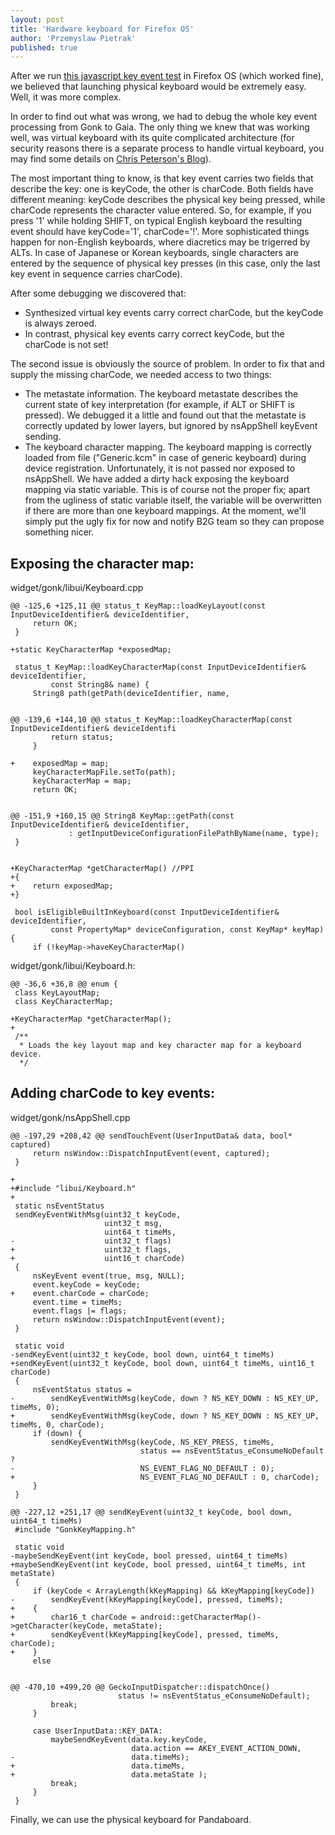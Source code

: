 ```yaml
---
layout: post
title: 'Hardware keyboard for Firefox OS'
author: 'Przemyslaw Pietrak'
published: true
---
```


After we run [this javascript key event test](http://unixpapa.com/js/testkey.html) in Firefox OS (which worked fine), we believed that launching physical keyboard would be extremely easy. Well, it was more complex.

<!--more-->

In order to find out what was wrong, we had to debug the whole key event processing from Gonk to Gaia. The only thing we knew that was working well, was virtual keyboard with its quite complicated architecture (for security reasons there is a separate process to handle virtual keyboard, you may find some details on [Chris Peterson's Blog](http://www.cpeterso.com/blog/2012/11/60-second-tour-of-b2gs-virtual-keyboard/)).

The most important thing to know, is that key event carries two fields that describe the key: one is keyCode, the other is charCode. Both fields have different meaning: keyCode describes the physical key being pressed, while charCode represents the character value entered. So, for example, if you press '1' while holding SHIFT, on typical English keyboard the resulting event should have keyCode='1', charCode='!'. More sophisticated things happen for non-English keyboards, where diacretics may be trigerred by ALTs. In case of Japanese or Korean keyboards, single characters are entered by the sequence of physical key presses (in this case, only the last key event in sequence carries charCode).

After some debugging we discovered that:

*    Synthesized virtual key events carry correct charCode, but the keyCode is always zeroed. 
*    In contrast, physical key events carry correct keyCode, but the charCode is not set!

The second issue is obviously the source of problem. In order to fix that and supply the missing charCode, we needed access to two things:

*    The metastate information. The keyboard metastate describes the current state of key interpretation (for example, if ALT or SHIFT is pressed). We debugged it a little and found out that the metastate is correctly updated by lower layers, but ignored by nsAppShell keyEvent sending.
*    The keyboard character mapping. The keyboard mapping is correctly loaded from file ("Generic.kcm" in case of generic keyboard) during device registration. Unfortunately, it is not passed nor exposed to nsAppShell. We have added a dirty hack exposing the keyboard mapping via static variable. This is of course not the proper fix; apart from the ugliness of static variable itself, the variable will be overwritten if there are more than one keyboard mappings. At the moment, we'll simply put the ugly fix for now and notify B2G team so they can propose something nicer.


Exposing the character map:
---------------------------

widget/gonk/libui/Keyboard.cpp

	@@ -125,6 +125,11 @@ status_t KeyMap::loadKeyLayout(const InputDeviceIdentifier& deviceIdentifier,
		 return OK;
	 }
	 
	+static KeyCharacterMap *exposedMap; 

	 status_t KeyMap::loadKeyCharacterMap(const InputDeviceIdentifier& deviceIdentifier,
		     const String8& name) {
		 String8 path(getPath(deviceIdentifier, name,


	@@ -139,6 +144,10 @@ status_t KeyMap::loadKeyCharacterMap(const InputDeviceIdentifier& deviceIdentifi
		     return status;
		 }
	 
	+    exposedMap = map;
		 keyCharacterMapFile.setTo(path);
		 keyCharacterMap = map;
		 return OK;


	@@ -151,9 +160,15 @@ String8 KeyMap::getPath(const InputDeviceIdentifier& deviceIdentifier,
		         : getInputDeviceConfigurationFilePathByName(name, type);
	 }
	 
	 
	+KeyCharacterMap *getCharacterMap() //PPI
	+{
	+    return exposedMap;
	+}

	 bool isEligibleBuiltInKeyboard(const InputDeviceIdentifier& deviceIdentifier,
		     const PropertyMap* deviceConfiguration, const KeyMap* keyMap) {
		 if (!keyMap->haveKeyCharacterMap()



widget/gonk/libui/Keyboard.h:

	@@ -36,6 +36,8 @@ enum {
	 class KeyLayoutMap;
	 class KeyCharacterMap;
	 
	+KeyCharacterMap *getCharacterMap();
	+
	 /**
	  * Loads the key layout map and key character map for a keyboard device.
	  */



Adding charCode to key events:
------------------------------

widget/gonk/nsAppShell.cpp

	@@ -197,29 +208,42 @@ sendTouchEvent(UserInputData& data, bool* captured)
		 return nsWindow::DispatchInputEvent(event, captured);
	 }
	 
	+
	+#include "libui/Keyboard.h"
	+
	 static nsEventStatus
	 sendKeyEventWithMsg(uint32_t keyCode,
		                 uint32_t msg,
		                 uint64_t timeMs,
	-                    uint32_t flags)
	+                    uint32_t flags,
	+                    uint16_t charCode)
	 {
		 nsKeyEvent event(true, msg, NULL);
		 event.keyCode = keyCode;
	+    event.charCode = charCode; 
		 event.time = timeMs;
		 event.flags |= flags;
		 return nsWindow::DispatchInputEvent(event);
	 }
	 
	 static void
	-sendKeyEvent(uint32_t keyCode, bool down, uint64_t timeMs)
	+sendKeyEvent(uint32_t keyCode, bool down, uint64_t timeMs, uint16_t charCode)
	 {
		 nsEventStatus status =
	-        sendKeyEventWithMsg(keyCode, down ? NS_KEY_DOWN : NS_KEY_UP, timeMs, 0);
	+        sendKeyEventWithMsg(keyCode, down ? NS_KEY_DOWN : NS_KEY_UP, timeMs, 0, charCode);
		 if (down) {
		     sendKeyEventWithMsg(keyCode, NS_KEY_PRESS, timeMs,
		                         status == nsEventStatus_eConsumeNoDefault ?
	-                            NS_EVENT_FLAG_NO_DEFAULT : 0);
	+                            NS_EVENT_FLAG_NO_DEFAULT : 0, charCode);
		 }
	 }
	 
	@@ -227,12 +251,17 @@ sendKeyEvent(uint32_t keyCode, bool down, uint64_t timeMs)
	 #include "GonkKeyMapping.h"
	 
	 static void
	-maybeSendKeyEvent(int keyCode, bool pressed, uint64_t timeMs)
	+maybeSendKeyEvent(int keyCode, bool pressed, uint64_t timeMs, int metaState)
	 {
		 if (keyCode < ArrayLength(kKeyMapping) && kKeyMapping[keyCode])
	-        sendKeyEvent(kKeyMapping[keyCode], pressed, timeMs);
	+    {
	+        char16_t charCode = android::getCharacterMap()->getCharacter(keyCode, metaState);
	+        sendKeyEvent(kKeyMapping[keyCode], pressed, timeMs, charCode);
	+    }
		 else
	 

	@@ -470,10 +499,20 @@ GeckoInputDispatcher::dispatchOnce()
		                    status != nsEventStatus_eConsumeNoDefault);
		     break;
		 }

		 case UserInputData::KEY_DATA:
		     maybeSendKeyEvent(data.key.keyCode,
		                       data.action == AKEY_EVENT_ACTION_DOWN,
	-                          data.timeMs);
	+                          data.timeMs,
	+                          data.metaState );
		     break;
		 }
	 }

Finally, we can use the physical keyboard for Pandaboard.


